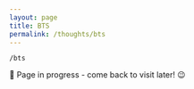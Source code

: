 ```yaml
---
layout: page
title: BTS
permalink: /thoughts/bts
---
```


`/bts`

🚧 Page in progress - come back to visit later! 😉

<style>
  .wrapper {
    max-width: 58em;
  }
</style>